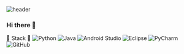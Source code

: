 ![header](https://capsule-render.vercel.app/api?type=waving&color=00ffff&height=300&section=header&text=Eojin%20Jang&fontSize=80&fontColor=00bfff)

### Hi there 👋

:mag_right: Stack :mag_right: 
![Python](https://img.shields.io/badge/python-3670A0?style=for-the-badge&logo=python&logoColor=ffdd54)  ![Java](https://img.shields.io/badge/java-%23ED8B00.svg?style=for-the-badge&logo=java&logoColor=white) 
![Android Studio](https://img.shields.io/badge/Android%20Studio-3DDC84.svg?style=for-the-badge&logo=android-studio&logoColor=white) ![Eclipse](https://img.shields.io/badge/Eclipse-FE7A16.svg?style=for-the-badge&logo=Eclipse&logoColor=white) ![PyCharm](https://img.shields.io/badge/pycharm-143?style=for-the-badge&logo=pycharm&logoColor=black&color=black&labelColor=green)
![GitHub](https://img.shields.io/badge/github-%23121011.svg?style=for-the-badge&logo=github&logoColor=white)

